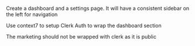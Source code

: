Create a dashboard and a settings page. It will have a consistent sidebar on the left for navigation

Use context7 to setup Clerk Auth to wrap the dashboard section

The marketing should not be wrapped with clerk as it is public
